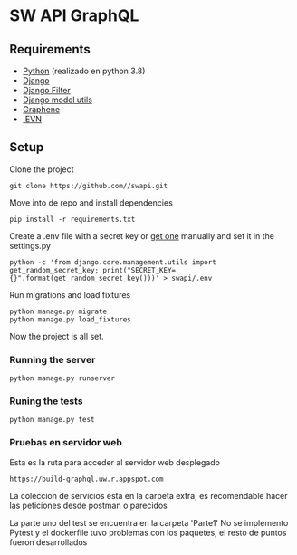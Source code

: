 # SW API GraphQL

## Requirements
* [Python](https://www.python.org/) (realizado en python 3.8)
* [Django](https://github.com/django/django)
* [Django Filter](https://github.com/carltongibson/django-filter)
* [Django model utils](https://github.com/jazzband/django-model-utils)
* [Graphene](https://github.com/graphql-python/graphene-django)
* [.EVN](https://github.com/theskumar/python-dotenv)

## Setup

Clone the project
```
git clone https://github.com//swapi.git
```

Move into de repo and install dependencies
```
pip install -r requirements.txt
```

Create a .env file with a secret key or [get one](https://djecrety.ir/) manually and set it in the settings.py
```
python -c 'from django.core.management.utils import get_random_secret_key; print("SECRET_KEY={}".format(get_random_secret_key()))' > swapi/.env
```


Run migrations and load fixtures
```
python manage.py migrate
python manage.py load_fixtures
```
Now the project is all set.

### Running the server
```
python manage.py runserver
```

### Runing the tests
```
python manage.py test
```

### Pruebas en servidor web

Esta es la ruta para acceder al servidor web desplegado
```
https://build-graphql.uw.r.appspot.com
```

La coleccion de servicios esta en la carpeta extra, es recomendable hacer las peticiones desde postman o parecidos

La parte uno del test se encuentra en la carpeta 'Parte1'
No se implemento Pytest y el dockerfile tuvo problemas con los paquetes, el resto de puntos fueron desarrollados